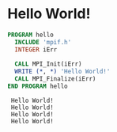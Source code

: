 # Hello World!

```fortran
PROGRAM hello
  INCLUDE 'mpif.h'
  INTEGER iErr
  
  CALL MPI_Init(iErr)
  WRITE (*, *) 'Hello World!'
  CALL MPI_Finalize(iErr)
END PROGRAM hello
```
```
 Hello World!
 Hello World!
 Hello World!
 Hello World!
```


